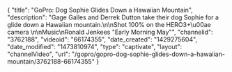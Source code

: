 {
    "title": "GoPro: Dog Sophie Glides Down a Hawaiian Mountain",
    "description": "Gage Galles and Derrek Dutton take their dog Sophie for a glide down a Hawaiian mountain.\n\nShot 100% on the HERO3+\u00ae camera \n\nMusic\nRonald Jenkees \"Early Morning May\"",
    "channelid": "3762188",
    "videoid": "66174355",
    "date_created": "1429275604",
    "date_modified": "1473810974",
    "type": "captivate",
    "layout": "channelVideo",
    "url": "\/gopro\/gopro-dog-sophie-glides-down-a-hawaiian-mountain\/3762188-66174355"
}